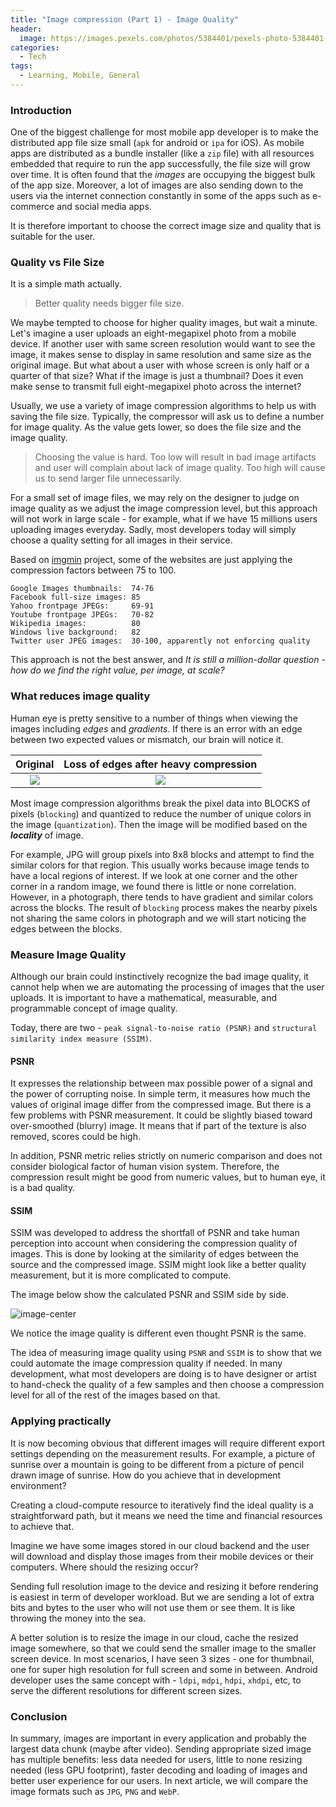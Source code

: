 ```yaml
---
title: "Image compression (Part 1) - Image Quality"
header:
  image: https://images.pexels.com/photos/5384401/pexels-photo-5384401.jpeg
categories:
  - Tech
tags:
  - Learning, Mobile, General
---
```


### Introduction

One of the biggest challenge for most mobile app developer is to make the distributed app file size small (`apk` for android or `ipa` for iOS). As mobile apps are distributed as a bundle installer (like a `zip` file) with all resources embedded that require to run the app successfully, the file size will grow over time. It is often found that the _images_ are occupying the biggest bulk of the app size. Moreover, a lot of images are also sending down to the users via the internet connection constantly in some of the apps such as e-commerce and social media apps.

It is therefore important to choose the correct image size and quality that is suitable for the user.

### Quality vs File Size

It is a simple math actually.

> Better quality needs bigger file size.

We maybe tempted to choose for higher quality images, but wait a minute. Let's imagine a user uploads an eight-megapixel photo from a mobile device. If another user with same screen resolution would want to see the image, it makes sense to display in same resolution and same size as the original image. But what about a user with whose screen is only half or a quarter of that size? What if the image is just a thumbnail? Does it even make sense to transmit full eight-megapixel photo across the internet?

Usually, we use a variety of image compression algorithms to help us with saving the file size. Typically, the compressor will ask us to define a number for image quality. As the value gets lower, so does the file size and the image quality.

> Choosing the value is hard.
> Too low will result in bad image artifacts and user will complain about lack of image quality. Too high will cause us to send larger file unnecessarily.

For a small set of image files, we may rely on the designer to judge on image quality as we adjust the image compression level, but this approach will not work in large scale - for example, what if we have 15 millions users uploading images everyday. Sadly, most developers today will simply choose a quality setting for all images in their service.

Based on [imgmin](https://github.com/rflynn/imgmin#even-more-detail) project, some of the websites are just applying the compression factors between 75 to 100.

```
Google Images thumbnails:  74-76
Facebook full-size images: 85
Yahoo frontpage JPEGs:     69-91
Youtube frontpage JPEGs:   70-82
Wikipedia images:          80
Windows live background:   82
Twitter user JPEG images:  30-100, apparently not enforcing quality
```

This approach is not the best answer, and _It is still a million-dollar question - how do we find the right value, per image, at scale?_

### What reduces image quality

Human eye is pretty sensitive to a number of things when viewing the images including _edges_ and _gradients_. If there is an error with an edge between two expected values or mismatch, our brain will notice it.

|                                   Original                                    |                     Loss of edges after heavy compression                     |
| :---------------------------------------------------------------------------: | :---------------------------------------------------------------------------: |
| ![](https://upload.wikimedia.org/wikipedia/commons/b/bd/Sego_lily_cm-150.png) | ![](https://upload.wikimedia.org/wikipedia/commons/6/6d/Sego_lily_cm-150.jpg) |

Most image compression algorithms break the pixel data into BLOCKS of pixels (`blocking`) and quantized to reduce the number of unique colors in the image (`quantization`). Then the image will be modified based on the **_locality_** of image.

For example, JPG will group pixels into 8x8 blocks and attempt to find the similar colors for that region. This usually works because image tends to have a local regions of interest. If we look at one corner and the other corner in a random image, we found there is little or none correlation. However, in a photograph, there tends to have gradient and similar colors across the blocks. The result of `blocking` process makes the nearby pixels not sharing the same colors in photograph and we will start noticing the edges between the blocks.

### Measure Image Quality

Although our brain could instinctively recognize the bad image quality, it cannot help when we are automating the processing of images that the user uploads. It is important to have a mathematical, measurable, and programmable concept of image quality.

Today, there are two - `peak signal-to-noise ratio (PSNR)` and `structural similarity index measure (SSIM)`.

#### PSNR

It expresses the relationship between max possible power of a signal and the power of corrupting noise. In simple term, it measures how much the values of original image differ from the compressed image. But there is a few problems with PSNR measurement. It could be slightly biased toward over-smoothed (blurry) image. It means that if part of the texture is also removed, scores could be high.

In addition, PSNR metric relies strictly on numeric comparison and does not consider biological factor of human vision system. Therefore, the compression result might be good from numeric values, but to human eye, it is a bad quality.

#### SSIM

SSIM was developed to address the shortfall of PSNR and take human perception into account when considering the compression quality of images. This is done by looking at the similarity of edges between the source and the compressed image. SSIM might look like a better quality measurement, but it is more complicated to compute.

The image below show the calculated PSNR and SSIM side by side.

![image-center](https://miro.medium.com/max/1400/1*G-xmi8robr1JrfBcCoLwGQ.jpeg)

We notice the image quality is different even thought PSNR is the same.

The idea of measuring image quality using `PSNR` and `SSIM` is to show that we could automate the image compression quality if needed. In many development, what most developers are doing is to have designer or artist to hand-check the quality of a few samples and then choose a compression level for all of the rest of the images based on that.

### Applying practically

It is now becoming obvious that different images will require different export settings depending on the measurement results. For example, a picture of sunrise over a mountain is going to be different from a picture of pencil drawn image of sunrise. How do you achieve that in development environment?

Creating a cloud-compute resource to iteratively find the ideal quality is a straightforward path, but it means we need the time and financial resources to achieve that.

Imagine we have some images stored in our cloud backend and the user will download and display those images from their mobile devices or their computers. Where should the resizing occur?

Sending full resolution image to the device and resizing it before rendering is easiest in term of developer workload. But we are sending a lot of extra bits and bytes to the user who will not use them or see them. It is like throwing the money into the sea.

A better solution is to resize the image in our cloud, cache the resized image somewhere, so that we could send the smaller image to the smaller screen device. In most scenarios, I have seen 3 sizes - one for thumbnail, one for super high resolution for full screen and some in between. Android developer uses the same concept with - `ldpi`, `mdpi`, `hdpi`, `xhdpi`, etc, to serve the different resolutions for different screen sizes.

### Conclusion

In summary, images are important in every application and probably the largest data chunk (maybe after video). Sending appropriate sized image has multiple benefits: less data needed for users, little to none resizing needed (less GPU footprint), faster decoding and loading of images and better user experience for our users. In next article, we will compare the image formats such as `JPG`, `PNG` and `WebP`.
